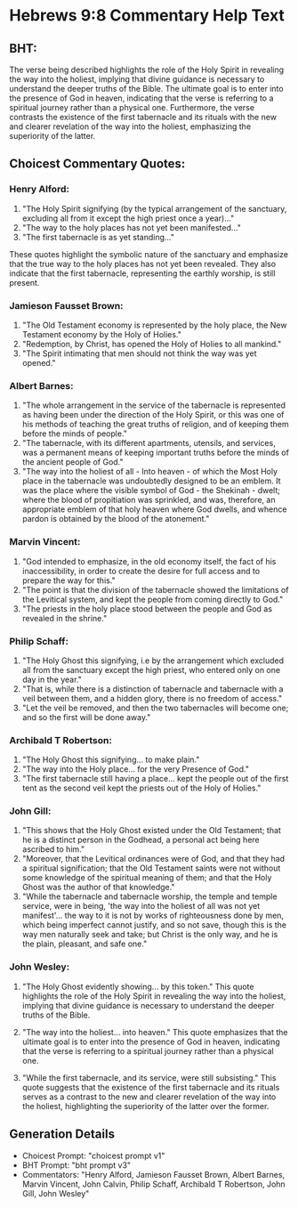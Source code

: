 # Hebrews 9:8 Commentary Help Text

## BHT:
The verse being described highlights the role of the Holy Spirit in revealing the way into the holiest, implying that divine guidance is necessary to understand the deeper truths of the Bible. The ultimate goal is to enter into the presence of God in heaven, indicating that the verse is referring to a spiritual journey rather than a physical one. Furthermore, the verse contrasts the existence of the first tabernacle and its rituals with the new and clearer revelation of the way into the holiest, emphasizing the superiority of the latter.

## Choicest Commentary Quotes:
### Henry Alford:
1. "The Holy Spirit signifying (by the typical arrangement of the sanctuary, excluding all from it except the high priest once a year)..." 
2. "The way to the holy places has not yet been manifested..."
3. "The first tabernacle is as yet standing..."

These quotes highlight the symbolic nature of the sanctuary and emphasize that the true way to the holy places has not yet been revealed. They also indicate that the first tabernacle, representing the earthly worship, is still present.

### Jamieson Fausset Brown:
1. "The Old Testament economy is represented by the holy place, the New Testament economy by the Holy of Holies."
2. "Redemption, by Christ, has opened the Holy of Holies to all mankind."
3. "The Spirit intimating that men should not think the way was yet opened."

### Albert Barnes:
1. "The whole arrangement in the service of the tabernacle is represented as having been under the direction of the Holy Spirit, or this was one of his methods of teaching the great truths of religion, and of keeping them before the minds of people."
2. "The tabernacle, with its different apartments, utensils, and services, was a permanent means of keeping important truths before the minds of the ancient people of God."
3. "The way into the holiest of all - Into heaven - of which the Most Holy place in the tabernacle was undoubtedly designed to be an emblem. It was the place where the visible symbol of God - the Shekinah - dwelt; where the blood of propitiation was sprinkled, and was, therefore, an appropriate emblem of that holy heaven where God dwells, and whence pardon is obtained by the blood of the atonement."

### Marvin Vincent:
1. "God intended to emphasize, in the old economy itself, the fact of his inaccessibility, in order to create the desire for full access and to prepare the way for this."
2. "The point is that the division of the tabernacle showed the limitations of the Levitical system, and kept the people from coming directly to God."
3. "The priests in the holy place stood between the people and God as revealed in the shrine."

### Philip Schaff:
1. "The Holy Ghost this signifying, i.e by the arrangement which excluded all from the sanctuary except the high priest, who entered only on one day in the year." 
2. "That is, while there is a distinction of tabernacle and tabernacle with a veil between them, and a hidden glory, there is no freedom of access."
3. "Let the veil be removed, and then the two tabernacles will become one; and so the first will be done away."

### Archibald T Robertson:
1. "The Holy Ghost this signifying... to make plain." 
2. "The way into the Holy place... for the very Presence of God."
3. "The first tabernacle still having a place... kept the people out of the first tent as the second veil kept the priests out of the Holy of Holies."

### John Gill:
1. "This shows that the Holy Ghost existed under the Old Testament; that he is a distinct person in the Godhead, a personal act being here ascribed to him."
2. "Moreover, that the Levitical ordinances were of God, and that they had a spiritual signification; that the Old Testament saints were not without some knowledge of the spiritual meaning of them; and that the Holy Ghost was the author of that knowledge."
3. "While the tabernacle and tabernacle worship, the temple and temple service, were in being, 'the way into the holiest of all was not yet manifest'... the way to it is not by works of righteousness done by men, which being imperfect cannot justify, and so not save, though this is the way men naturally seek and take; but Christ is the only way, and he is the plain, pleasant, and safe one."

### John Wesley:
1. "The Holy Ghost evidently showing... by this token." This quote highlights the role of the Holy Spirit in revealing the way into the holiest, implying that divine guidance is necessary to understand the deeper truths of the Bible.

2. "The way into the holiest... into heaven." This quote emphasizes that the ultimate goal is to enter into the presence of God in heaven, indicating that the verse is referring to a spiritual journey rather than a physical one.

3. "While the first tabernacle, and its service, were still subsisting." This quote suggests that the existence of the first tabernacle and its rituals serves as a contrast to the new and clearer revelation of the way into the holiest, highlighting the superiority of the latter over the former.


## Generation Details
- Choicest Prompt: "choicest prompt v1"
- BHT Prompt: "bht prompt v3"
- Commentators: "Henry Alford, Jamieson Fausset Brown, Albert Barnes, Marvin Vincent, John Calvin, Philip Schaff, Archibald T Robertson, John Gill, John Wesley"
